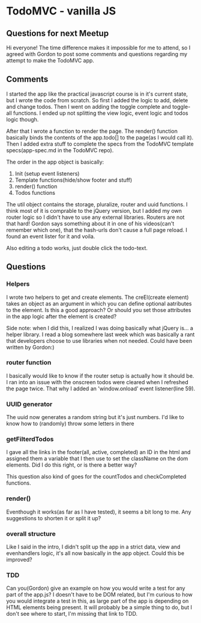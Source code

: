 # TodoMVC - vanilla JS

## Questions for next Meetup
Hi everyone! The time difference makes it impossible for me to attend, so I agreed with Gordon to post some comments and questions regarding my attempt to make the TodoMVC app.

## Comments
I started the app like the practical javascript course is in it's current state, but I wrote the code from scratch. So first I added the logic to add, delete and change todos. Then I went on adding the toggle complete and toggle-all functions. I ended up not splitting the view logic, event logic and todos logic though.

After that I wrote a function to render the page. The render() function basically binds the contents of the app.todo[] to the page(as I would call it). Then I added extra stuff to complete the specs from the TodoMVC template specs(app-spec.md in the TodoMVC repo).

The order in the app object is basically:

1.  Init (setup event listeners)
2.  Template functions(hide/show footer and stuff)
3.  render() function
4.  Todos functions

The util object contains the storage, pluralize, router and uuid functions. I think most of it is comprable to the jQuery version, but I added my own router logic so I didn't have to use any external libraries. Routers are not that hard! Gordon says something about it in one of his videos(can't remember which one), that the hash-urls don't cause a full page reload. I found an event lister for it and voila.

Also editing a todo works, just double click the todo-text.

## Questions
### Helpers
I wrote two helpers to get and create elements. The creEl(create element) takes an object as an argument in which you can define optional aatributes to the element. Is this a good approach? Or should you set those attributes in the app logic after the element is created?

Side note: when I did this, I realized I was doing basically what jQuery is... a helper library. I read a blog somewhere last week which was basically a rant that developers choose to use libraries when not needed. Could have been written by Gordon:)

### router function
I basically would like to know if the router setup is actually how it should be. I ran into an issue with the onscreen todos were cleared when I refreshed the page twice. That why I added an 'window.onload' event listener(line 59). 

### UUID generator
The uuid now generates a random string but it's just numbers. I'd like to know how to (randomly) throw some letters in there

### getFilterdTodos
I gave all the links in the footer(all, active, completed) an ID in the html and assigned them a variable that I then use to set the className on the dom elements. Did I do this right, or is there a better way?

This question also kind of goes for the countTodos and checkCompleted functions.

### render()
Eventhough it works(as far as I have tested), it seems a bit long to me. Any suggestions to shorten it or split it up?

### overall structure
Like I said in the intro, I didn't split up the app in a strict data, view and evenhandlers logic, it's all now basically in the app object. Could this be improved?

### TDD
Can you(Gordon) give an example on how you would write a test for any part of the app.js? I doesn't have to be DOM related, but I'm curious to how you would integrate a test in this, as large part of the app is depending on HTML elements being present. It will probably be a simple thing to do, but I don't see where to start, I'm missing that link to TDD.